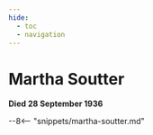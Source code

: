 ```yaml
---
hide:
  - toc
  - navigation 
---
```


# Martha Soutter 

**Died 28 September 1936**

--8<-- "snippets/martha-soutter.md"
